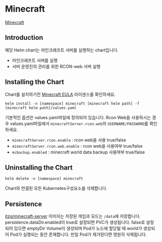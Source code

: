 # Minecraft

[Minecraft](https://minecraft.net/)

## Introduction

해당 Helm chart는 마인크래프트 서버를 실행하는 chart입니다.
- 마인크래프트 서버를 실행
- 서버 운영진의 관리를 위한 RCON-web 서버 실행

## Installing the Chart

Chart를 설치하기전 [Minecraft EULA](https://account.mojang.com/documents/minecraft_eula) 라이센스를 확인하세요.

```shell
helm install -n [namespace] minecraft [minecraft helm path] -f [minecraft helm path]/values.yaml
```

기본적인 옵션은 values.yaml파일에 정의되어 있습니다.
Rcon Web을 사용하시는 경우 values.yaml파일에서 `minecraftServer.rcon.web`의 `USERNAME/PASSWORD`를 확인하세요.

- `minecraftServer.rcon.enable` : rcon web을 사용 true/false
- `minecraftServer.rcon.web.enable` : rcon web을 사용여부 true/false
- `mcbackup.enabled` : minecraft world data backup 사용여부 true/false

## Uninstalling the Chart

```shell
helm delete -n [namespace] minecraft
```
Chart와 연결된 모든 Kubernetes구성요소를 삭제합니다.

## Persistence

[itzg/minecraft-server](https://hub.docker.com/r/itzg/minecraft-server/) 이미지는 저장된 게임과 모드는 `/data`에 저장합니다.
persistence.dataDir.enabled이 true로 설정되면 PVC가 생성됩니다.
false로 설정되어 있으면 emptyDir Volume이 생성되며 Pod가 노드에 할당될 때 world가 생성되어 Pod가 실행되는 동안 존재합니다. 만일 Pod가 제거된다면 영원히 삭제됩니다.
